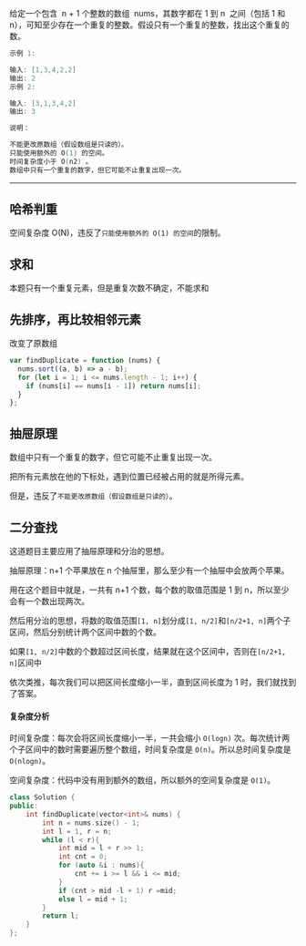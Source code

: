 给定一个包含  n + 1 个整数的数组  nums，其数字都在 1 到 n  之间（包括 1 和 n），可知至少存在一个重复的整数。假设只有一个重复的整数，找出这个重复的数。

```cpp
示例 1:

输入: [1,3,4,2,2]
输出: 2
示例 2:

输入: [3,1,3,4,2]
输出: 3

说明：

不能更改原数组（假设数组是只读的）。
只能使用额外的 O(1) 的空间。
时间复杂度小于 O(n2) 。
数组中只有一个重复的数字，但它可能不止重复出现一次。
```

---

## 哈希判重

空间复杂度 O(N)，违反了`只能使用额外的 O(1) 的空间`的限制。

## 求和

本题只有一个重复元素，但是重复次数不确定，不能求和

## 先排序，再比较相邻元素

改变了原数组

```javascript
var findDuplicate = function (nums) {
  nums.sort((a, b) => a - b);
  for (let i = 1; i <= nums.length - 1; i++) {
    if (nums[i] == nums[i - 1]) return nums[i];
  }
};
```

## 抽屉原理

数组中只有一个重复的数字，但它可能不止重复出现一次。

把所有元素放在他的下标处，遇到位置已经被占用的就是所得元素。

但是，违反了`不能更改原数组（假设数组是只读的）`。

## 二分查找

这道题目主要应用了抽屉原理和分治的思想。

抽屉原理：n+1 个苹果放在 n 个抽屉里，那么至少有一个抽屉中会放两个苹果。

用在这个题目中就是，一共有 n+1 个数，每个数的取值范围是 1 到 n，所以至少会有一个数出现两次。

然后用分治的思想，将数的取值范围`[1, n]`划分成`[1, n/2]`和`[n/2+1, n]`两个子区间，然后分别统计两个区间中数的个数。

如果`[1, n/2]`中数的个数超过区间长度，结果就在这个区间中，否则在`[n/2+1, n]`区间中

依次类推，每次我们可以把区间长度缩小一半，直到区间长度为 1 时，我们就找到了答案。

#### 复杂度分析

时间复杂度：每次会将区间长度缩小一半，一共会缩小 `O(logn)` 次。每次统计两个子区间中的数时需要遍历整个数组，时间复杂度是 `O(n)`。所以总时间复杂度是 `O(nlogn)`。

空间复杂度：代码中没有用到额外的数组，所以额外的空间复杂度是 `O(1)`。

```cpp
class Solution {
public:
    int findDuplicate(vector<int>& nums) {
        int n = nums.size() - 1;
        int l = 1, r = n;
        while (l < r){
            int mid = l + r >> 1;
            int cnt = 0;
            for (auto &i : nums){
                cnt += i >= l && i <= mid;
            }
            if (cnt > mid -l + 1) r =mid;
            else l = mid + 1;
        }
        return l;
    }
};
```
